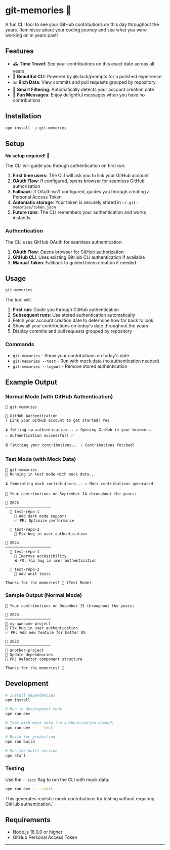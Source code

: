 # git-memories 🌱

A fun CLI tool to see your GitHub contributions on this day throughout the years. Reminisce about your coding journey and see what you were working on in years past!

## Features

- 🕰️ **Time Travel**: See your contributions on this exact date across all years
- 🎨 **Beautiful CLI**: Powered by @clack/prompts for a polished experience
- 📊 **Rich Data**: View commits and pull requests grouped by repository
- 🎯 **Smart Filtering**: Automatically detects your account creation date
- 💫 **Fun Messages**: Enjoy delightful messages when you have no contributions

## Installation

```bash
npm install -g git-memories
```

## Setup

**No setup required!** 🎉

The CLI will guide you through authentication on first run:

1. **First time users**: The CLI will ask you to link your GitHub account
2. **OAuth Flow**: If configured, opens browser for seamless GitHub authorization
3. **Fallback**: If OAuth isn't configured, guides you through creating a Personal Access Token
4. **Automatic storage**: Your token is securely stored in `~/.git-memories/token.json`
5. **Future runs**: The CLI remembers your authentication and works instantly

### Authentication

The CLI uses GitHub OAuth for seamless authentication:

1. **OAuth Flow**: Opens browser for GitHub authorization
2. **GitHub CLI**: Uses existing GitHub CLI authentication if available
3. **Manual Token**: Fallback to guided token creation if needed

## Usage

```bash
git-memories
```

The tool will:

1. **First run**: Guide you through GitHub authentication
2. **Subsequent runs**: Use stored authentication automatically
3. Fetch your account creation date to determine how far back to look
4. Show all your contributions on today's date throughout the years
5. Display commits and pull requests grouped by repository

### Commands

- `git-memories` - Show your contributions on today's date
- `git-memories --test` - Run with mock data (no authentication needed)
- `git-memories --logout` - Remove stored authentication

## Example Output

### Normal Mode (with GitHub Authentication)

```
🌱 git-memories

🔐 GitHub Authentication
? Link your GitHub account to get started? Yes

⏳ Setting up authentication... ✓ Opening GitHub in your browser...
✓ Authentication successful! ✅

⏳ Fetching your contributions... ✓ Contributions fetched!
```

### Test Mode (with Mock Data)

```
🌱 git-memories
🧪 Running in test mode with mock data...

⏳ Generating mock contributions... ✓ Mock contributions generated!

🌱 Your contributions on September 14 throughout the years:

📅 2025
────────────────────
  📁 test-repo-1
    💚 Add dark mode support
    ✅ PR: Optimize performance

  📁 test-repo-2
    💚 Fix bug in user authentication

📅 2024
────────────────────
  📁 test-repo-1
    💚 Improve accessibility
    ❌ PR: Fix bug in user authentication

  📁 test-repo-2
    💚 Add unit tests

Thanks for the memories! 🎉 (Test Mode)
```

### Sample Output (Normal Mode)

```
🌱 Your contributions on December 15 throughout the years:

📅 2023
────────────────────
📁 my-awesome-project
💚 Fix bug in user authentication
✅ PR: Add new feature for better UX

📅 2022
────────────────────
📁 another-project
💚 Update dependencies
🔄 PR: Refactor component structure

Thanks for the memories! 🎉

```

## Development

```bash
# Install dependencies
npm install

# Run in development mode
npm run dev

# Test with mock data (no authentication needed)
npm run dev -- --test

# Build for production
npm run build

# Run the built version
npm start
```

### Testing

Use the `--test` flag to run the CLI with mock data:

```bash
npm run dev -- --test
```

This generates realistic mock contributions for testing without requiring GitHub authentication.`

## Requirements

- Node.js 18.0.0 or higher
- GitHub Personal Access Token

---

```

```
